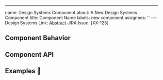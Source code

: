 ---

name: Design Systems Component
about: A New Design Systems Component
title: Component Name
labels: new component
assignees: ''
---Design Systems Link: [Abstract](#)
JIRA Issue: [XX-123]

<!--- To be filled out by the contributing engineer -->

## Component Behavior

<!---
    Describe how the component should function for the end user
-->

## Component API

<!---
    Describe how the component should function for the consumer (engineer)
    What props are exposed?
    What options are available for each prop?
-->

## Examples 🌈

<!---
    Provide links to other design materials or supporting material
    Provide links to other implementations of components like this in other component libraries (Highly Recommended)
-->
